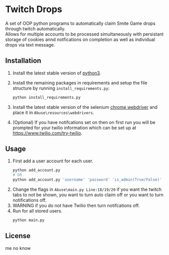 # Twitch Drops

A set of OOP python programs to automatically claim Smite Game drops through twitch automatically.\
Allows for multiple accounts to be processed simultaneously with persistant storage of cookies annd notfications on completion as well as individual drops via text message.

## Installation

1. Install the latest stable version of [python3](https://www.python.org/downloads/).
2. Install the remaining packages in requirements and setup the file structure by running `install_requirements.py`:

   ```bash
   python install_requirements.py
   ```

3. Install the latest stable version of the selenium [chrome webdriver](https://chromedriver.chromium.org/downloads) and place it in `Abuse\resources\webdrivers`.
4. (Optional) If you have notifcations set on then on first run you will be prompted for your twilio information which can be set up at https://www.twilio.com/try-twilio.

## Usage

1. First add a user account for each user.
   ```bash
   python add_account.py
   # OR
   python add_account.py 'username' 'password' 'is_admin(True/False)' 'phone number'
   ```
2. Change the flags in `Abuse\main.py Line:18/19/20` if you want the twitch tabs to not be shown, you want to turn auto claim off or you want to turn notifications off.
3. WARNING if you do not have Twilio then turn notifcations off.
4. Run for all stored users.
   ```bash
   python main.py
   ```

## License

me no know
